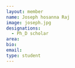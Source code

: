 ```yaml
---
layout: member
name: Joseph hosanna Raj
image: joseph.jpg
designations: 
  - Ph_D scholar
area:
bio:
email:
type: student
---
```

